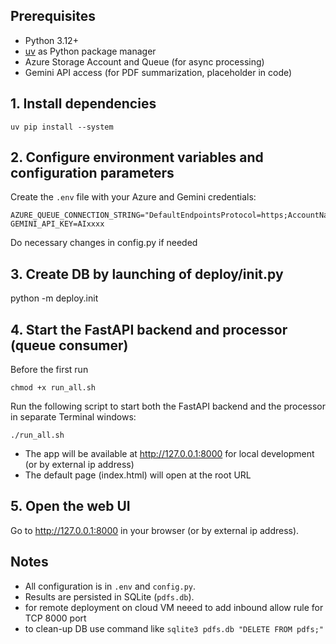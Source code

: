 

## Prerequisites
- Python 3.12+
- [uv](https://github.com/astral-sh/uv) as Python package manager
- Azure Storage Account and Queue (for async processing)
- Gemini API access (for PDF summarization, placeholder in code)


## 1. Install dependencies

```
uv pip install --system
```

## 2. Configure environment variables and configuration parameters

Create the `.env` file with your Azure and Gemini credentials:

```
AZURE_QUEUE_CONNECTION_STRING="DefaultEndpointsProtocol=https;AccountName=sadkqueue;AccountKey=VsvnXXX;EndpointSuffix=core.windows.net"
GEMINI_API_KEY=AIxxxx
```
Do necessary changes in config.py if needed
## 3. Create DB by launching of  deploy/init.py
python -m deploy.init
## 4. Start the FastAPI backend and processor (queue consumer)
Before the first run
```
chmod +x run_all.sh
```
Run the following script to start both the FastAPI backend and the processor in separate Terminal windows:

```
./run_all.sh
```

- The app will be available at http://127.0.0.1:8000 for local development (or by external ip address)
- The default page (index.html) will open at the root URL

## 5. Open the web UI

Go to http://127.0.0.1:8000 in your browser (or by external ip address).

## Notes

- All configuration is in `.env` and `config.py`.
- Results are persisted in SQLite (`pdfs.db`).
- for remote deployment on cloud VM neeed to add inbound allow rule for TCP 8000 port
- to clean-up DB use command like ```sqlite3 pdfs.db "DELETE FROM pdfs;"```